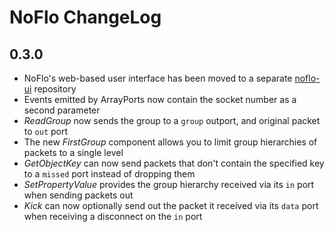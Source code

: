 NoFlo ChangeLog
===============

## 0.3.0

* NoFlo's web-based user interface has been moved to a separate [noflo-ui](https://github.com/bergie/noflo-ui) repository
* Events emitted by ArrayPorts now contain the socket number as a second parameter
* _ReadGroup_ now sends the group to a `group` outport, and original packet to `out` port
* The new _FirstGroup_ component allows you to limit group hierarchies of packets to a single level
* _GetObjectKey_ can now send packets that don't contain the specified key to a `missed` port instead of dropping them
* _SetPropertyValue_ provides the group hierarchy received via its `in` port when sending packets out
* _Kick_ can now optionally send out the packet it received via its `data` port when receiving a disconnect on the `in` port
